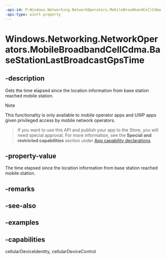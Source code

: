 ```yaml
---
-api-id: P:Windows.Networking.NetworkOperators.MobileBroadbandCellCdma.BaseStationLastBroadcastGpsTime
-api-type: winrt property
---
```


<!-- Property syntax.
public IReference<TimeSpan> BaseStationLastBroadcastGpsTime { get; }
-->

# Windows.Networking.NetworkOperators.MobileBroadbandCellCdma.BaseStationLastBroadcastGpsTime

## -description
Gets the time elapsed since the location information from base station reached mobile station.

> [!NOTE]
> This functionality is only available to mobile operator apps and UWP apps given privileged access by mobile network operators.

> If you want to use this API and publish your app to the Store, you will need special approval. For more information, see the **Special and restricted capabilities** section under [App capability declarations](https://docs.microsoft.com/windows/uwp/packaging/app-capability-declarations). 

## -property-value
The time elapsed since the location information from base station reached mobile station.

## -remarks

## -see-also

## -examples


## -capabilities
cellularDeviceIdentity, cellularDeviceControl
